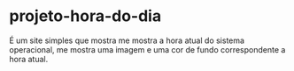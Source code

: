 # projeto-hora-do-dia
É um site simples que mostra me mostra a hora atual do sistema operacional, me mostra uma imagem e uma cor de fundo correspondente a hora atual.
